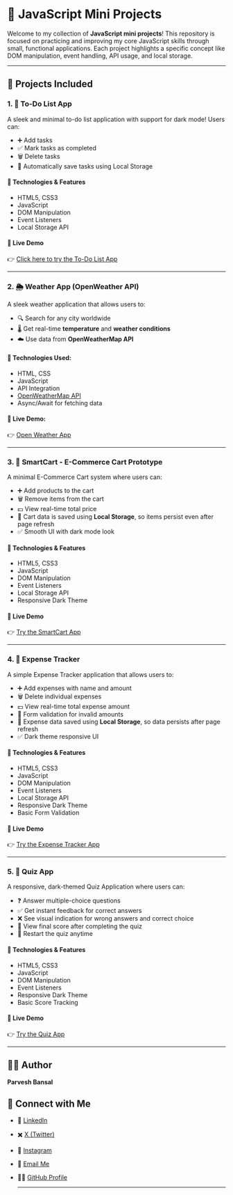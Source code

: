 # 📁 JavaScript Mini Projects

Welcome to my collection of **JavaScript mini projects**! This repository is focused on practicing and improving my core JavaScript skills through small, functional applications. Each project highlights a specific concept like DOM manipulation, event handling, API usage, and local storage.

---

## 📌 Projects Included

### 1. 📝 To-Do List App

A sleek and minimal to-do list application with support for dark mode! Users can:
- ➕ Add tasks
- ✅ Mark tasks as completed
- 🗑️ Delete tasks
- 💾 Automatically save tasks using Local Storage

#### 🔧 Technologies & Features
- HTML5, CSS3
- JavaScript
- DOM Manipulation
- Event Listeners
- Local Storage API

#### 🔗 Live Demo  
👉 [Click here to try the To-Do List App](https://parve5h.github.io/js-mini-projects/todo-app/)  

---


### 2. 🌦️ Weather App (OpenWeather API)

A sleek weather application that allows users to:
- 🔍 Search for any city worldwide
- 🌡️ Get real-time **temperature** and **weather conditions**
- ☁️ Use data from **OpenWeatherMap API**

#### 🔧 Technologies Used:
- HTML, CSS
- JavaScript
- API Integration
- [OpenWeatherMap API](https://openweathermap.org/api)
- Async/Await for fetching data

#### 🔗 Live Demo:  
👉 [Open Weather App](https://parve5h.github.io/js-mini-projects/weather-app/)


---


### 3. 🛒 SmartCart - E-Commerce Cart Prototype

A minimal E-Commerce Cart system where users can:

- ➕ Add products to the cart  
- 🗑️ Remove items from the cart  
- 💵 View real-time total price  
- 💾 Cart data is saved using **Local Storage**, so items persist even after page refresh  
- ✅ Smooth UI with dark mode look  

#### 🔧 Technologies & Features
- HTML5, CSS3  
- JavaScript  
- DOM Manipulation  
- Event Listeners  
- Local Storage API  
- Responsive Dark Theme  

#### 🔗 Live Demo  
👉 [Try the SmartCart App](https://parve5h.github.io/js-mini-projects/smart-cart/)  

---


### 4. 💸 Expense Tracker

A simple Expense Tracker application that allows users to:

- ➕ Add expenses with name and amount  
- 🗑️ Delete individual expenses  
- 💵 View real-time total expense amount  
- 🚫 Form validation for invalid amounts  
- 💾 Expense data saved using **Local Storage**, so data persists after page refresh  
- ✅ Dark theme responsive UI  

#### 🔧 Technologies & Features
- HTML5, CSS3  
- JavaScript  
- DOM Manipulation  
- Event Listeners  
- Local Storage API  
- Responsive Dark Theme  
- Basic Form Validation  

#### 🔗 Live Demo  
👉 [Try the Expense Tracker App](https://parve5h.github.io/js-mini-projects/expense-tracker/)  

----


### 5. 🧠 Quiz App

A responsive, dark-themed Quiz Application where users can:

- ❓ Answer multiple-choice questions  
- ✅ Get instant feedback for correct answers  
- ❌ See visual indication for wrong answers and correct choice  
- 🧾 View final score after completing the quiz  
- 🔄 Restart the quiz anytime  

#### 🔧 Technologies & Features

- HTML5, CSS3  
- JavaScript  
- DOM Manipulation  
- Event Listeners  
- Responsive Dark Theme  
- Basic Score Tracking  

#### 🔗 Live Demo  
👉 [Try the Quiz App](https://parve5h.github.io/js-mini-projects/quiz-app/)

---

## 🙋‍♂️ Author

**Parvesh Bansal**  

## 🔗 Connect with Me

- 💼 [LinkedIn](https://www.linkedin.com/in/parvesh-bansal/)  
- ✖️ [X (Twitter)](https://twitter.com/parve5h)  
- 📸 [Instagram](https://www.instagram.com/parve5h)  
- 📧 [Email Me](mailto:parveshbansal063@gmail.com)  
- 👨‍💻 [GitHub Profile](https://github.com/parve5h)

  ---

